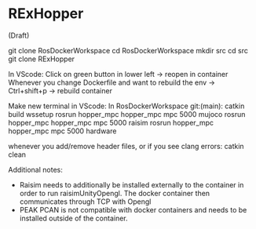 # RExHopper
(Draft)

git clone RosDockerWorkspace
cd RosDockerWorkspace
mkdir src
cd src
git clone RExHopper

In VScode:
Click on green button in lower left -> reopen in container
Whenever you change Dockerfile and want to rebuild the env ->  Ctrl+shift+p -> rebuild container

Make new terminal in VScode:
In RosDockerWorkspace git:(main):
catkin build 
wssetup
rosrun hopper_mpc hopper_mpc mpc 5000 mujoco
rosrun hopper_mpc hopper_mpc mpc 5000 raisim
rosrun hopper_mpc hopper_mpc mpc 5000 hardware

whenever you add/remove header files, or if you see clang errors:
catkin clean

Additional notes:
- Raisim needs to additionally be installed externally to the container in order to run raisimUnityOpengl. The docker container then communicates through TCP with Opengl
- PEAK PCAN is not compatible with docker containers and needs to be installed outside of the container.